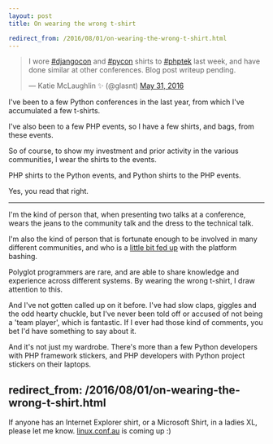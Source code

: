 ```yaml
---
layout: post
title: On wearing the wrong t-shirt

redirect_from: /2016/08/01/on-wearing-the-wrong-t-shirt.html
---
```



<blockquote class="twitter-tweet" data-lang="en"><p lang="en" dir="ltr">I wore <a href="https://twitter.com/hashtag/djangocon?src=hash">#djangocon</a> and <a href="https://twitter.com/hashtag/pycon?src=hash">#pycon</a> shirts to <a href="https://twitter.com/hashtag/phptek?src=hash">#phptek</a> last week, and have done similar at other conferences. Blog post writeup pending.</p>&mdash; Katie McLaughlin ✨ (@glasnt) <a href="https://twitter.com/glasnt/status/737649211345244164">May 31, 2016</a></blockquote>
<script async src="//platform.twitter.com/widgets.js" charset="utf-8"></script>

I've been to a few Python conferences in the last year, from which I've accumulated a few t-shirts.

I've also been to a few PHP events, so I have a few shirts, and bags, from these events.

So of course, to show my investment and prior activity in the various communities, I wear the shirts to the events.

PHP shirts to the Python events, and Python shirts to the PHP events.

Yes, you read that right.


-----

I'm the kind of person that, when presenting two talks at a conference, wears the jeans to the community talk and the dress to the technical talk.

I'm also the kind of person that is fortunate enough to be involved in many different communities, and who is a [little bit fed up](http://glasnt.com/blog/2015/12/16/on-contempt-culture.html) with the platform bashing.

Polyglot programmers are rare, and are able to share knowledge and experience across different systems. By wearing the wrong t-shirt, I draw attention to this.

And I've not gotten called up on it before. I've had slow claps, giggles and the odd hearty chuckle, but I've never been told off or accused of not being a 'team player', which is fantastic. If I ever had those kind of comments, you bet I'd have something to say about it.

And it's not just my wardrobe. There's more than a few Python developers with PHP framework stickers, and PHP developers with Python project stickers on their laptops.


redirect_from: /2016/08/01/on-wearing-the-wrong-t-shirt.html
---


If anyone has an Internet Explorer shirt, or a Microsoft Shirt, in a ladies XL, please let me know. [linux.conf.au](https://linux.conf.au) is coming up :)
